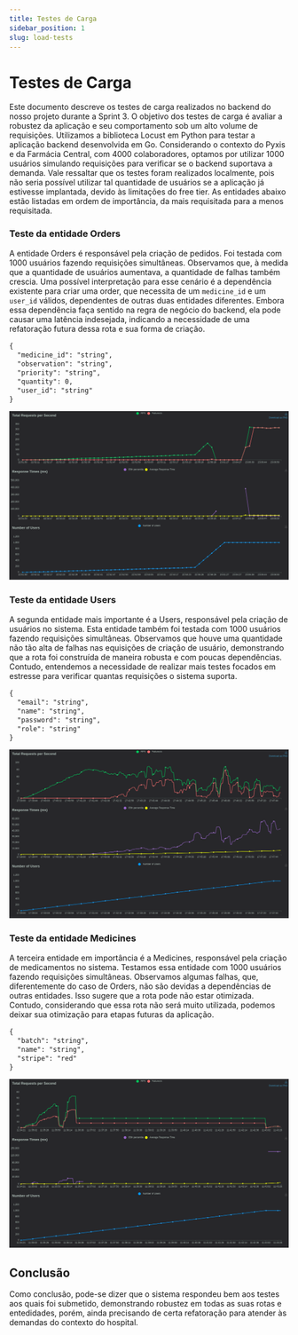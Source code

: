 ```yaml
---
title: Testes de Carga
sidebar_position: 1
slug: load-tests
---
```


# Testes de Carga

Este documento descreve os testes de carga realizados no backend do nosso projeto durante a Sprint 3. O objetivo dos testes de carga é avaliar a robustez da aplicação e seu comportamento sob um alto volume de requisições. Utilizamos a biblioteca Locust em Python para testar a aplicação backend desenvolvida em Go. Considerando o contexto do Pyxis e da Farmácia Central, com 4000 colaboradores, optamos por utilizar 1000 usuários simulando requisições para verificar se o backend suportava a demanda. Vale ressaltar que os testes foram realizados localmente, pois não seria possível utilizar tal quantidade de usuários se a aplicação já estivesse implantada, devido às limitações do free tier. As entidades abaixo estão listadas em ordem de importância, da mais requisitada para a menos requisitada.

### Teste da entidade Orders

A entidade Orders é responsável pela criação de pedidos. Foi testada com 1000 usuários fazendo requisições simultâneas. Observamos que, à medida que a quantidade de usuários aumentava, a quantidade de falhas também crescia. Uma possível interpretação para esse cenário é a dependência existente para criar uma order, que necessita de um `medicine_id` e um `user_id` válidos, dependentes de outras duas entidades diferentes. Embora essa dependência faça sentido na regra de negócio do backend, ela pode causar uma latência indesejada, indicando a necessidade de uma refatoração futura dessa rota e sua forma de criação.

```shell
{
  "medicine_id": "string",
  "observation": "string",
  "priority": "string",
  "quantity": 0,
  "user_id": "string"
}
```

<p align="center">

![alt text](../../../static/img/orders.png)

</p>

### Teste da entidade Users

A segunda entidade mais importante é a Users, responsável pela criação de usuários no sistema. Esta entidade também foi testada com 1000 usuários fazendo requisições simultâneas. Observamos que houve uma quantidade não tão alta de falhas nas equisições de criação de usuário, demonstrando que a rota foi construída de maneira robusta e com poucas dependências. Contudo, entendemos a necessidade de  realizar mais testes focados em estresse para verificar quantas requisições o sistema suporta.


```shell
{
  "email": "string",
  "name": "string",
  "password": "string",
  "role": "string"
}
```

<p align="center">

![alt text](../../../static/img/users.png)

</p>

### Teste da entidade Medicines

A terceira entidade em importância é a Medicines, responsável pela criação de medicamentos no sistema. Testamos essa entidade com 1000 usuários fazendo requisições simultâneas. Observamos algumas falhas, que, diferentemente do caso de Orders, não são devidas a dependências de outras entidades. Isso sugere que a rota pode não estar otimizada. Contudo, considerando que essa rota não será muito utilizada, podemos deixar sua otimização para etapas futuras da aplicação.

```shell
{
  "batch": "string",
  "name": "string",
  "stripe": "red"
}
```

<p align="center">

![alt text](../../../static/img/medicines.png)

</p>


## Conclusão

Como conclusão, pode-se dizer que o sistema respondeu bem aos testes aos quais foi submetido, demonstrando robustez em todas as suas rotas e entedidades, porém, ainda precisando de certa refatoração para atender às demandas do contexto do hospital.
